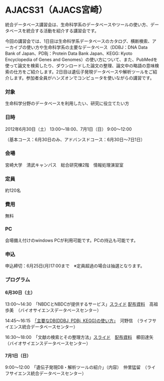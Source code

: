 # AJACS31（AJACS宮崎）
統合データベース講習会は、生命科学系のデータベースやツールの使い方、データベースを統合する活動を紹介する講習会です。

今回の講習会では、1日目は生命科学系データベースのカタログ、横断検索、アーカイブの使い方や生命科学系の主要なデータベース（DDBJ：DNA Data　Bank of Japan、PDBj：Protein Data Bank Japan、KEGG: Kyoto Encyclopedia of Genes and Genomes）の使い方について、また、PubMedを使って論文を検索したり、ダウンロードした論文の整理、論文中の略語の意味検索の仕方をご紹介します。2日目は遺伝子発現データベースや解析ツールをご紹介します。参加者全員がハンズオンでコンピュータを使いながらの講習です。

### 対象
生命科学分野のデータベースを利用したい、研究に役立てたい方
### 日時
2012年6月30日（土） 13:00～18:00、7月1日（日） 9:00～12:00

（基本コース：6月30日のみ、アドバンスドコース：6月30日～7日1日）
### 会場
宮崎大学　清武キャンパス　総合研究棟2階　情報処理演習室
### 定員
約120名
### 費用
無料
### PC
会場備え付けのwindows PCが利用可能です。PCの持込も可能です。
### 申込
申込締切：6月25日(月)17:00まで　※定員超過の場合は抽選となります。
### プログラム
#### 6月30日（土）
13:00～14:30　「NBDCとNBDCが提供するサービス」[スライド](/01_koso/) [配布資料](/01_koso/)　高祖歩美　（バイオサイエンスデータベースセンター）

14:45～16:15　[「主要なDB(DDBJ, PDBj, KEGG)の使い方」](/02_kawano/)　河野信　（ライフサイエンス統合データベースセンター）

16:30～18:00　「文献の検索とその整理方法」[スライド](/03_kushida/)　[配布資料](/03_kushida)　櫛田達矢　（バイオサイエンスデータベースセンター）
#### 7月1日（日）
9:00～12:00　「遺伝子発現DB・解析ツールの紹介」（内容）　仲里猛留　（ライフサイエンス統合データベースセンター）
